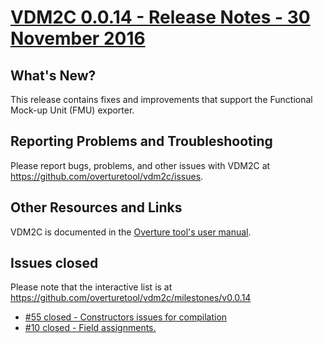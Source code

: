 
# [VDM2C 0.0.14 - Release Notes - 30 November 2016](https://github.com/overturetool/vdm2c/milestones/v0.0.14)

## What's New?

This release contains fixes and improvements that support the Functional Mock-up Unit (FMU) exporter.

## Reporting Problems and Troubleshooting

Please report bugs, problems, and other issues with VDM2C at <https://github.com/overturetool/vdm2c/issues>.

## Other Resources and Links

VDM2C is documented in the [Overture tool's user manual](http://overturetool.org/documentation/manuals.html).


## Issues closed

Please note that the interactive list is at <https://github.com/overturetool/vdm2c/milestones/v0.0.14>
* [#55 closed - Constructors issues for compilation](https://github.com/overturetool/vdm2c/issues/55)
* [#10 closed - Field assignments.](https://github.com/overturetool/vdm2c/issues/10)

